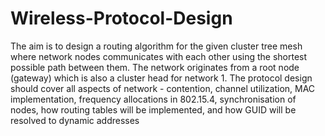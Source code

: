 # Wireless-Protocol-Design

The aim is to design a routing algorithm for the given cluster tree mesh where network nodes communicates with each other using the shortest possible path between them. The network originates from a root node (gateway) which is also a cluster head for network 1. The protocol design should cover all aspects of network - contention, channel utilization, MAC implementation, frequency allocations in 802.15.4, synchronisation of nodes, how routing tables will be implemented, and how GUID will be resolved to dynamic addresses
